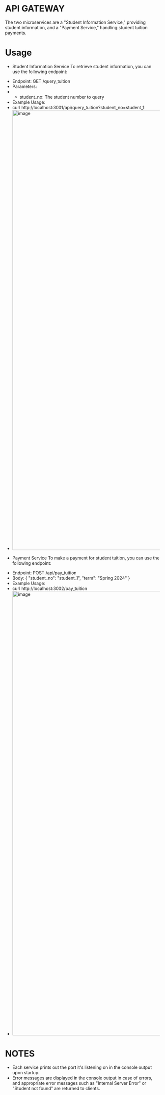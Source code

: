 # API GATEWAY
The two microservices are a "Student Information Service," providing student information, and a "Payment Service," handling student tuition payments.



# Usage
- Student Information Service
To retrieve student information, you can use the following endpoint:
* Endpoint: GET /query_tuition
* Parameters:
* * student_no: The student number to query
* Example Usage:
* curl http://localhost:3001/api/query_tuition?student_no=student_1
* <img width="1426" alt="image" src="https://github.com/zeynep8900/SE4458o-dev/assets/93615577/9ca22bb3-8840-40db-9733-aa1cc8891f85">

- Payment Service
To make a payment for student tuition, you can use the following endpoint:
* Endpoint: POST /api/pay_tuition
* Body: {
    "student_no": "student_1",
    "term": "Spring 2024"
}
* Example Usage:
* curl http://localhost:3002/pay_tuition
* <img width="1440" alt="image" src="https://github.com/zeynep8900/SE4458o-dev/assets/93615577/35a239d6-1873-43da-8932-53fcde26f670">

# NOTES
- Each service prints out the port it's listening on in the console output upon startup.
- Error messages are displayed in the console output in case of errors, and appropriate error messages such as "Internal Server Error" or "Student not found" are returned to clients.


